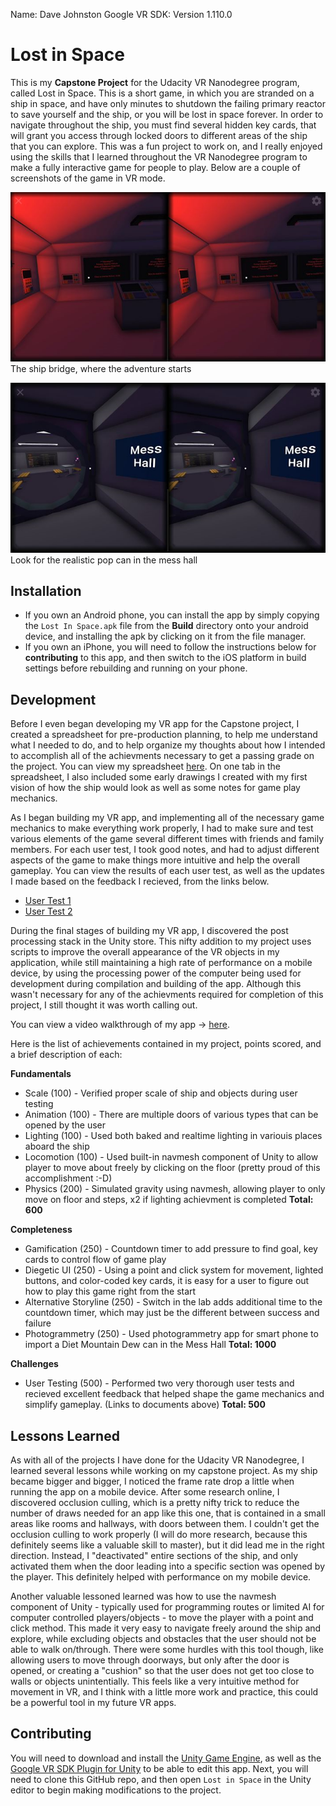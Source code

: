 Name: Dave Johnston
Google VR SDK: Version 1.110.0

# Lost in Space
This is my **Capstone Project** for the Udacity VR Nanodegree program, called Lost in Space.  This is a short game, in which you are stranded on a ship in space, and have only minutes to shutdown the failing primary reactor to save yourself and the ship, or you will be lost in space forever.  In order to navigate throughout the ship, you must find several hidden key cards, that will grant you access through locked doors to different areas of the ship that you can explore.  This was a fun project to work on, and I really enjoyed using the skills that I learned throughout the VR Nanodegree program to make a fully interactive game for people to play. Below are a couple of screenshots of the game in VR mode.

![alt text](Screenshots/Screenshot_1.png "In-game screenshot")
The ship bridge, where the adventure starts

![alt text](Screenshots/Screenshot_2.png "Another in-game screenshot")
Look for the realistic pop can in the mess hall

## Installation
* If you own an Android phone, you can install the app by simply copying the `Lost In Space.apk` file from the **Build** directory onto your android device, and installing the apk by clicking on it from the file manager.
* If you own an iPhone, you will need to follow the instructions below for **contributing** to this app, and then switch to the iOS platform in build settings before rebuilding and running on your phone.

## Development
Before I even began developing my VR app for the Capstone project, I created a spreadsheet for pre-production planning, to help me understand what I needed to do, and to help organize my thoughts about how I intended to accomplish all of the achievments necessary to get a passing grade on the project.  You can view my spreadsheet [here](Documents/Project_Prep.xlsx).  On one tab in the spreadsheet, I also included some early drawings I created with my first vision of how the ship would look as well as some notes for game play mechanics.

As I began building my VR app, and implementing all of the necessary game mechanics to make everything work properly, I had to make sure and test various elements of the game several different times with friends and family members.  For each user test, I took good notes, and had to adjust different aspects of the game to make things more intuitive and help the overall gameplay.  You can view the results of each user test, as well as the updates I made based on the feedback I recieved, from the links below.

* [User Test 1](Documents/UserTest_1.docx)
* [User Test 2](Documents/UserTest_2.docx)

During the final stages of building my VR app, I discovered the post processing stack in the Unity store.  This nifty addition to my project uses scripts to improve the overall appearance of the VR objects in my application, while still maintaining a high rate of performance on a mobile device, by using the processing power of the computer being used for development during compilation and building of the app. Although this wasn't necessary for any of the achievments required for completion of this project, I still thought it was worth calling out.

You can view a video walkthrough of my app -> [here](https://youtu.be/u3nr0f7m6NM). 

Here is the list of achievements contained in my project, points scored, and a brief description of each:

**Fundamentals**
* Scale (100) - Verified proper scale of ship and objects during user testing
* Animation (100) - There are multiple doors of various types that can be opened by the user
* Lighting (100) - Used both baked and realtime lighting in variouis places aboard the ship
* Locomotion (100) - Used built-in navmesh component of Unity to allow player to move about freely by clicking on the floor (pretty proud of this accomplishment :-D)
* Physics (200) - Simulated gravity using navmesh, allowing player to only move on floor and steps, x2 if lighting achievment is completed
**Total: 600**

**Completeness**
* Gamification (250) - Countdown timer to add pressure to find goal, key cards to control flow of game play
* Diegetic UI (250) - Using a point and click system for movement, lighted buttons, and color-coded key cards, it is easy for a user to figure out how to play this game right from the start
* Alternative Storyline (250) - Switch in the lab adds additional time to the countdown timer, which may just be the different between success and failure
* Photogrammetry (250) - Used photogrammetry app for smart phone to import a Diet Mountain Dew can in the Mess Hall
**Total: 1000**

**Challenges**
* User Testing (500) - Performed two very thorough user tests and recieved excellent feedback that helped shape the game mechanics and simplify gameplay. (Links to documents above)
**Total: 500**

## Lessons Learned
As with all of the projects I have done for the Udacity VR Nanodegree, I learned several lessons while working on my capstone project.  As my ship became bigger and bigger, I noticed the frame rate drop a little when running the app on a mobile device. After some research online, I discovered occlusion culling, which is a pretty nifty trick to reduce the number of draws needed for an app like this one, that is contained in a small areas like rooms and hallways, with doors between them.  I couldn't get the occlusion culling to work properly (I will do more research, because this definitely seems like a valuable skill to master), but it did lead me in the right direction. Instead, I "deactivated" entire sections of the ship, and only activated them when the door leading into a specific section was opened by the player. This definitely helped with performance on my mobile device. 

Another valuable lessoned learned was how to use the navmesh component of Unity - typically used for programming routes or limited AI for computer controlled players/objects - to move the player with a point and click method.  This made it very easy to navigate freely around the ship and explore, while excluding objects and obstacles that the user should not be able to walk on/through.  There were some hurdles with this tool though, like allowing users to move through doorways, but only after the door is opened, or creating a "cushion" so that the user does not get too close to walls or objects unintentially.  This feels like a very intuitive method for movement in VR, and I think with a little more work and practice, this could be a powerful tool in my future VR apps.

## Contributing
You will need to download and install the [Unity Game Engine](https://unity3d.com/), as well as the [Google VR SDK Plugin for Unity](https://developers.google.com/vr/unity/download) to be able to edit this app.  Next, you will need to clone this GitHub repo, and then open `Lost in Space` in the Unity editor to begin making modifications to the project.
